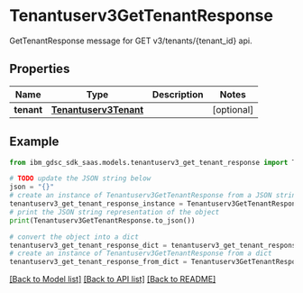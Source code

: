 # Tenantuserv3GetTenantResponse

GetTenantResponse message for GET v3/tenants/{tenant_id} api.

## Properties

Name | Type | Description | Notes
------------ | ------------- | ------------- | -------------
**tenant** | [**Tenantuserv3Tenant**](Tenantuserv3Tenant.md) |  | [optional] 

## Example

```python
from ibm_gdsc_sdk_saas.models.tenantuserv3_get_tenant_response import Tenantuserv3GetTenantResponse

# TODO update the JSON string below
json = "{}"
# create an instance of Tenantuserv3GetTenantResponse from a JSON string
tenantuserv3_get_tenant_response_instance = Tenantuserv3GetTenantResponse.from_json(json)
# print the JSON string representation of the object
print(Tenantuserv3GetTenantResponse.to_json())

# convert the object into a dict
tenantuserv3_get_tenant_response_dict = tenantuserv3_get_tenant_response_instance.to_dict()
# create an instance of Tenantuserv3GetTenantResponse from a dict
tenantuserv3_get_tenant_response_from_dict = Tenantuserv3GetTenantResponse.from_dict(tenantuserv3_get_tenant_response_dict)
```
[[Back to Model list]](../README.md#documentation-for-models) [[Back to API list]](../README.md#documentation-for-api-endpoints) [[Back to README]](../README.md)


